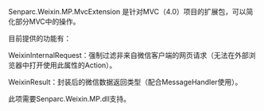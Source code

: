  Senparc.Weixin.MP.MvcExtension 是针对MVC（4.0）项目的扩展包，可以简化部分MVC中的操作。
 
 目前提供的功能有：
 
 
 WeixinInternalRequest：强制过滤非来自微信客户端的网页请求（无法在外部浏览器中打开使用此属性的Action）。
 
 
 WeixinResult：封装后的微信数据返回类型（配合MessageHandler使用）。
 
 
 此项需要Senparc.Weixin.MP.dll支持。
